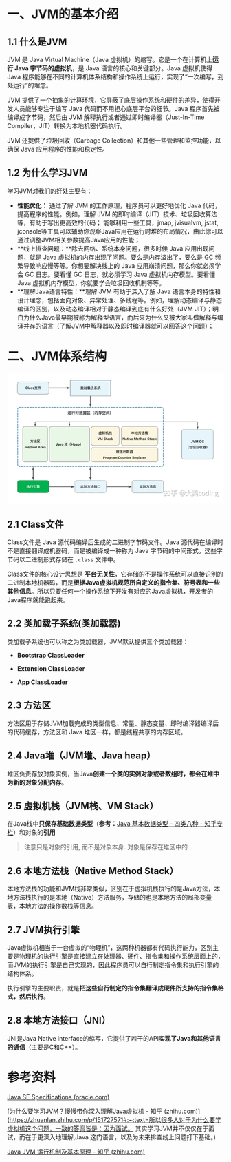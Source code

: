 # 一、JVM的基本介绍

## 1.1 什么是JVM

JVM 是 Java Virtual Machine（Java 虚拟机）的缩写。它是一个在计算机上**运行 Java 字节码的虚拟机**，是 Java 语言的核心和关键部分。Java 虚拟机使得 Java 程序能够在不同的计算机体系结构和操作系统上运行，实现了“一次编写，到处运行”的理念。

JVM 提供了一个抽象的计算环境，它屏蔽了底层操作系统和硬件的差异，使得开发人员能够专注于编写 Java 代码而不用担心底层平台的细节。Java 程序首先被编译成字节码，然后由 JVM 解释执行或者通过即时编译器（Just-In-Time Compiler，JIT）转换为本地机器代码执行。

JVM 还提供了垃圾回收（Garbage Collection）和其他一些管理和监控功能，以确保 Java 应用程序的性能和稳定性。



## 1.2 为什么学习JVM

学习JVM对我们的好处主要有：

- **性能优化：** 通过了解 JVM 的工作原理，程序员可以更好地优化 Java 代码，提高程序的性能。例如，理解 JVM 的即时编译（JIT）技术、垃圾回收算法等，有助于写出更高效的代码； 能够利用一些工具，jmap, jvisualvm, jstat, jconsole等工具可以辅助你观察Java应用在运行时堆的布局情况，由此你可以通过调整JVM相关参数提高Java应用的性能；
- **线上排查问题：**除去网络、系统本身问题，很多时候 Java 应用出现问题，就是 Java 虚拟机的内存出现了问题。要么是内存溢出了，要么是 GC 频繁导致响应慢等等。你想要解决线上的 Java 应用崩溃问题，那么你就必须学会 GC 日志。要看懂 GC 日志，就必须学习 Java 虚拟机内存模型。要看懂 Java 虚拟机内存模型，你就要学会垃圾回收机制等等。
- **理解Java语言特性：**理解 JVM 有助于深入了解 Java 语言本身的特性和设计理念，包括面向对象、异常处理、多线程等。例如，理解动态编译与静态编译的区别，以及动态编译相对于静态编译到底有什么好处（JVM JIT）；明白为什么Java最早期被称为解释型语言，而后来为什么又被大家叫做解释与编译并存的语言（了解JVM中解释器以及即时编译器就可以回答这个问题）；





# 二、JVM体系结构



![img](images/v2-2cdedcdf752a00bafc1ee9d9901580c0_720w.webp)

## 2.1 Class文件

Class文件是 Java 源代码编译后生成的二进制字节码文件。Java 源代码在编译时不是直接翻译成机器码，而是被编译成一种称为 Java 字节码的中间形式。这些字节码以二进制形式存储在 `.class` 文件中。

Class文件的核心设计思想是 **平台无关性**，它存储的不是操作系统可以直接识别的二进制本地机器码，而是**根据Java虚拟机规范所自定义的指令集、符号表和一些其他信息**。所以只要任何一个操作系统下开发有对应的Java虚拟机，开发者的Java程序就能跑起来。





## 2.2 类加载子系统(类加载器)

类加载子系统也可以称之为类加载器，JVM默认提供三个类加载器：

- **Bootstrap ClassLoader** 
- **Extension ClassLoader**

- **App ClassLoader**



## 2.3 方法区

方法区用于存储JVM加载完成的类型信息、常量、静态变量、即时编译器编译后的代码缓存，方法区和 Java 堆区一样，都是线程共享的内存区域。



## 2.4 **Java堆（JVM堆**、Java heap）

堆区负责存放对象实例，当Java**创建一个类的实例对象或者数组时，都会在堆中为新的对象分配内存**。



## 2.5 虚拟机栈（JVM栈、VM Stack）

在Java栈中**只保存基础数据类型**（**参考：**[Java 基本数据类型 - 四类八种 - 知乎专栏](https://zhuanlan.zhihu.com/p/25439066)）和对象的**引用**

> 注意只是对象的引用, 而不是对象本身. 对象是保存在堆区中的



## 2.6 本地方法栈（Native Method Stack）

本地方法栈的功能和JVM栈非常类似，区别在于虚拟机栈执行的是Java方法，本地方法栈执行的是本地（Native）方法服务，存储的也是本地方法的局部变量表，本地方法的操作数栈等信息。



## 2.7 JVM执行引擎

Java虚拟机相当于一台虚拟的“物理机”，这两种机器都有代码执行能力，区别主要是物理机的执行引擎是直接建立在处理器、硬件、指令集和操作系统层面上的，而JVM的执行引擎是自己实现的，因此程序员可以自行制定指令集和执行引擎的结构体系。

执行引擎的主要职责，就是**把这些自行制定的指令集翻译成硬件所支持的指令集格式，然后执行**。



## 2.8 本地方法接口（JNI）

JNI是Java Native interface的缩写，它提供了若干的API**实现了Java和其他语言的通信**（主要是C和C++）。







# 参考资料

[Java SE Specifications (oracle.com)](https://docs.oracle.com/javase/specs/index.html)

[为什么要学习JVM？慢慢带你深入理解Java虚拟机 - 知乎 (zhihu.com)](https://zhuanlan.zhihu.com/p/151727571#:~:text=所以很多人对于为什么要学虚拟机这个问题，一致的答案皆是：因为面试。 其实学习JVM并不仅仅在于面试，而在于更深入地理解,Java 这门语言，以及为未来排查线上问题打下基础。)

[Java JVM 运行机制及基本原理 - 知乎 (zhihu.com)](https://zhuanlan.zhihu.com/p/25713880)